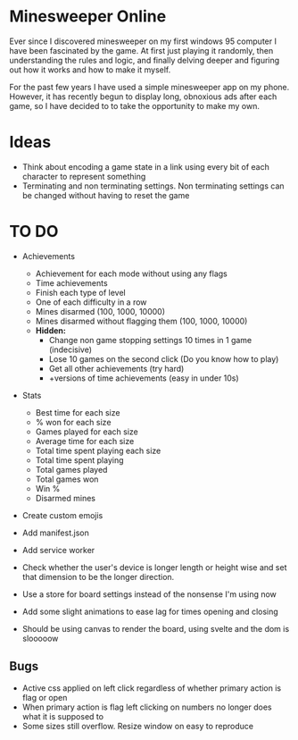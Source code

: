 # Minesweeper Online
Ever since I discovered minesweeper on my first windows 95 computer I have been fascinated by the game. At first just playing it randomly, then understanding the rules and logic, and finally delving deeper and figuring out how it works and how to make it myself.

For the past few years I have used a simple minesweeper app on my phone. However, it has recently begun to display long, obnoxious ads after each game, so I have decided to to take the opportunity to make my own.

# Ideas
- Think about encoding a game state in a link using every bit of each character to represent something
- Terminating and non terminating settings. Non terminating settings can be changed without having to reset the game

# TO DO

- Achievements
  - Achievement for each mode without using any flags
  - Time achievements
  - Finish each type of level
  - One of each difficulty in a row
  - Mines disarmed (100, 1000, 10000)
  - Mines disarmed without flagging them (100, 1000, 10000)
  - **Hidden:**
    - Change non game stopping settings 10 times in 1 game (indecisive)
    - Lose 10 games on the second click (Do you know how to play)
    - Get all other achievements (try hard)
    - +versions of time achievements (easy in under 10s)

- Stats
  - Best time for each size
  - % won for each size
  - Games played for each size
  - Average time for each size
  - Total time spent playing each size
  - Total time spent playing
  - Total games played
  - Total games won
  - Win %
  - Disarmed mines

- Create custom emojis
- Add manifest.json
- Add service worker
- Check whether the user's device is longer length or height wise and set that dimension to be the longer direction.
- Use a store for board settings instead of the nonsense I'm using now
- Add some slight animations to ease lag for times opening and closing
- Should be using canvas to render the board, using svelte and the dom is slooooow

## Bugs
- Active css applied on left click regardless of whether primary action is flag or open
- When primary action is flag left clicking on numbers no longer does what it is supposed to
- Some sizes still overflow. Resize window on easy to reproduce